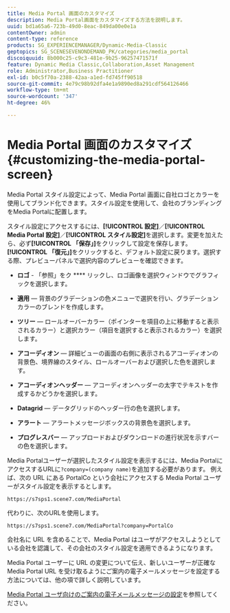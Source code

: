 ```yaml
---
title: Media Portal 画面のカスタマイズ
description: Media Portal画面をカスタマイズする方法を説明します。
uuid: bd1a65a6-723b-49d0-8eac-849da00e0e1a
contentOwner: admin
content-type: reference
products: SG_EXPERIENCEMANAGER/Dynamic-Media-Classic
geptopics: SG_SCENESEVENONDEMAND_PK/categories/media_portal
discoiquuid: 8b000c25-c9c3-481e-9b25-96257471571f
feature: Dynamic Media Classic,Collaboration,Asset Management
role: Administrator,Business Practitioner
exl-id: b0c5f70a-2388-42aa-a1ed-fd745ff90518
source-git-commit: 4e79c98b92dfa4e1a9890ed8a291cdf564126466
workflow-type: tm+mt
source-wordcount: '347'
ht-degree: 46%

---
```


# Media Portal 画面のカスタマイズ{#customizing-the-media-portal-screen}

Media Portal スタイル設定によって、Media Portal 画面に自社ロゴとカラーを使用してブランド化できます。スタイル設定を使用して、会社のブランディングをMedia Portalに配置します。

スタイル設定にアクセスするには、**[!UICONTROL 設定]**／**[!UICONTROL Media Portal 設定]**／**[!UICONTROL スタイル設定]**&#x200B;を選択します。変更を加えたら、必ず&#x200B;**[!UICONTROL 「保存」]**&#x200B;をクリックして設定を保存します。**[!UICONTROL 「復元」]**&#x200B;をクリックすると、デフォルト設定に戻ります。選択する際、プレビューパネルで選択内容のプレビューを確認できます。

* **ロゴ**  - 「参照」をク **** リックし、ロゴ画像を選択ウィンドウでグラフィックを選択します。

* **適用**  — 背景のグラデーションの色メニューで選択を行い、グラデーションカラーのブレンドを作成します。

* **ツリー**  — ロールオーバーカラー（ポインターを項目の上に移動すると表示されるカラー）と選択カラー（項目を選択すると表示されるカラー）を選択します。

* **アコーディオン**  — 詳細ビューの画面の右側に表示されるアコーディオンの背景色、境界線のスタイル、ロールオーバーおよび選択した色を選択します。

* **アコーディオンヘッダー**  — アコーディオンヘッダーの太字でテキストを作成するかどうかを選択します。

* **Datagrid**  — データグリッドのヘッダー行の色を選択します。

* **アラート**  — アラートメッセージボックスの背景色を選択します。

* **プログレスバー**  — アップロードおよびダウンロードの進行状況を示すバーの色を選択します。

Media Portalユーザーが選択したスタイル設定を表示するには、Media PortalにアクセスするURLに`?company=(company name)`を追加する必要があります。 例えば、次の URL にある PortalCo という会社にアクセスする Media Portal ユーザーがスタイル設定を表示するとします。

`https://s7sps1.scene7.com/MediaPortal`

代わりに、次のURLを使用します。

`https://s7sps1.scene7.com/MediaPortal?company=PortalCo`

会社名に URL を含めることで、Media Portal はユーザがアクセスしようとしている会社を認識して、その会社のスタイル設定を適用できるようになります。

Media Portal ユーザーに URL の変更について伝え、新しいユーザーが正確な Media Portal URL を受け取るようにご案内の電子メールメッセージを設定する方法については、他の項で詳しく説明しています。

[Media Portal ユーザ向けのご案内の電子メールメッセージの設定](adding-media-portal-users.md#setting_up_the_welcome_e_mail_message_for_media_portal_users)を参照してください。
